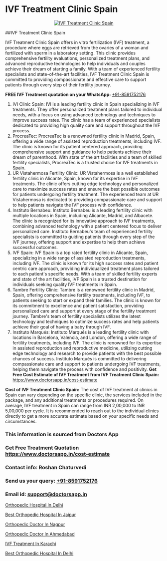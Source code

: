 # IVF Treatment Clinic Spain

<p align="center">
  <a href="https://doctorsapp.in/treatment/ivf-treatment">
    <img src="https://doctorsapp.co.in/uploads/treatment_image/ICSI.jpg" alt="IVF Treatment Clinic Spain">
  </a>
</p>
##IVF Treatment Clinic Spain

IVF Treatment Clinic Spain offers in vitro fertilization (IVF) treatment, a procedure where eggs are retrieved from the ovaries of a woman and fertilized with sperm in a laboratory setting. This clinic provides comprehensive fertility evaluations, personalized treatment plans, and advanced reproductive technologies to help individuals and couples achieve their dream of starting a family. With a team of experienced fertility specialists and state-of-the-art facilities, IVF Treatment Clinic Spain is committed to providing compassionate and effective care to support patients through every step of their fertility journey.

**FREE IVF Treatment quotation on your WhatsApp:**  [+91-8591752176](https://api.whatsapp.com/send?phone=8591752176)

1) IVI Clinic Spain: IVI is a leading fertility clinic in Spain specializing in IVF treatments. They offer personalized treatment plans tailored to individual needs, with a focus on using advanced technology and techniques to improve success rates. The clinic has a team of experienced specialists dedicated to providing high quality care and support throughout the IVF process.
2) ProcreaTec: ProcreaTec is a renowned fertility clinic in Madrid, Spain, offering a wide range of assisted reproduction treatments, including IVF. The clinic is known for its patient centered approach, providing comprehensive support and guidance to help patients achieve their dream of parenthood. With state of the art facilities and a team of skilled fertility specialists, ProcreaTec is a trusted choice for IVF treatments in Spain.
3) UR Vistahermosa Fertility Clinic: UR Vistahermosa is a well established fertility clinic in Alicante, Spain, known for its expertise in IVF treatments. The clinic offers cutting edge technology and personalized care to maximize success rates and ensure the best possible outcomes for patients undergoing fertility treatment. The experienced team at UR Vistahermosa is dedicated to providing compassionate care and support to help patients navigate the IVF process with confidence.
4) Instituto Bernabeu: Instituto Bernabeu is a leading fertility clinic with multiple locations in Spain, including Alicante, Madrid, and Albacete. The clinic is recognized for its innovative approach to IVF treatments, combining advanced technology with a patient centered focus to deliver personalized care. Instituto Bernabeu's team of experienced fertility specialists is committed to guiding patients through every step of the IVF journey, offering support and expertise to help them achieve successful outcomes.
5) IVF Spain: IVF Spain is a top rated fertility clinic in Alicante, Spain, specializing in a wide range of assisted reproduction treatments, including IVF. The clinic is known for its high success rates and patient centric care approach, providing individualized treatment plans tailored to each patient's specific needs. With a team of skilled fertility experts and state of the art facilities, IVF Spain is a trusted destination for individuals seeking quality IVF treatments in Spain.
6) Tambre Fertility Clinic: Tambre is a renowned fertility clinic in Madrid, Spain, offering comprehensive fertility treatments, including IVF, to patients seeking to start or expand their families. The clinic is known for its commitment to excellence and patient satisfaction, providing personalized care and support at every stage of the fertility treatment journey. Tambre's team of fertility specialists utilizes the latest technology and techniques to optimize success rates and help patients achieve their goal of having a baby through IVF.
7) Instituto Marqués: Instituto Marqués is a leading fertility clinic with locations in Barcelona, Valencia, and London, offering a wide range of fertility treatments, including IVF. The clinic is renowned for its expertise in assisted reproduction and reproductive medicine, utilizing cutting edge technology and research to provide patients with the best possible chances of success. Instituto Marqués is committed to delivering compassionate care and support to patients undergoing IVF treatments, helping them navigate the process with confidence and positivity.
**Get Free Cost Estimate of IVF Treatment from IVF Treatment Clinic Spain:** https://www.doctorsapp.in/cost-estimate

**Cost of IVF Treatment Clinic Spain:**
The cost of IVF treatment at clinics in Spain can vary depending on the specific clinic, the services included in the package, and any additional treatments or procedures required. On average, IVF treatment in Spain can range from INR 2,00,000 to INR 5,00,000 per cycle. It is recommended to reach out to the individual clinics directly to get a more accurate estimate based on your specific needs and circumstances.

### This information is sourced from Doctors App 
### Get Free Treatment Quotation https://www.doctorsapp.in/cost-estimate
### Contact info: Roshan Chaturvedi 
### Send us your query: [+91-8591752176](https://api.whatsapp.com/send?phone=8591752176) 
### Email id: support@doctorsapp.in

[Orthopedic Hospital In Delhi](https://www.linkedin.com/pulse/best-orthopedic-surgeon-delhi-doctorsapp-chittagong-74wee?trackingId=NJ%2Fl3Tt0YI20Gc0FX374Uw%3D%3D&lipi=urn%3Ali%3Apage%3Ad_flagship3_company_admin%3BUjs5mcUZR9ewYOKOFkpg2w%3D%3D)

[Best Orthopedic Hospital In Jaipur](https://www.linkedin.com/pulse/best-orthopedic-doctor-jaipur-acl-tear-treatment-2ghje?trackingId=rmxaifl1%2FuZdsbLD28CYqA%3D%3D&lipi=urn%3Ali%3Apage%3Ad_flagship3_company_admin%3BxUBWLKzDRA2fVBqJ%2Fp%2FTnw%3D%3D)

[Orthopedic Doctor In Nagpur](https://medium.com/@vimalrana22/orthopedic-doctor-in-nagpur-fb86f7f294aa)

[Orthopedic Doctor In Ahmedabad](https://medium.com/@vimalrana22/orthopedic-doctor-in-ahmedabad-180e68c3f3f8)

[IVF Treatment In Karachi](https://doctors-apps.github.io/doctorsapp/ivf-treatment-in-karachi)

[Best Orthopedic Hospital In Delhi](https://doctors-apps.github.io/doctorsapp/best-orthopedic-hospital-in-delhi)

